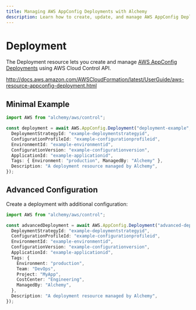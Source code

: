 ```yaml
---
title: Managing AWS AppConfig Deployments with Alchemy
description: Learn how to create, update, and manage AWS AppConfig Deployments using Alchemy Cloud Control.
---
```


# Deployment

The Deployment resource lets you create and manage [AWS AppConfig Deployments](https://docs.aws.amazon.com/appconfig/latest/userguide/) using AWS Cloud Control API.

http://docs.aws.amazon.com/AWSCloudFormation/latest/UserGuide/aws-resource-appconfig-deployment.html

## Minimal Example

```ts
import AWS from "alchemy/aws/control";

const deployment = await AWS.AppConfig.Deployment("deployment-example", {
  DeploymentStrategyId: "example-deploymentstrategyid",
  ConfigurationProfileId: "example-configurationprofileid",
  EnvironmentId: "example-environmentid",
  ConfigurationVersion: "example-configurationversion",
  ApplicationId: "example-applicationid",
  Tags: { Environment: "production", ManagedBy: "Alchemy" },
  Description: "A deployment resource managed by Alchemy",
});
```

## Advanced Configuration

Create a deployment with additional configuration:

```ts
import AWS from "alchemy/aws/control";

const advancedDeployment = await AWS.AppConfig.Deployment("advanced-deployment", {
  DeploymentStrategyId: "example-deploymentstrategyid",
  ConfigurationProfileId: "example-configurationprofileid",
  EnvironmentId: "example-environmentid",
  ConfigurationVersion: "example-configurationversion",
  ApplicationId: "example-applicationid",
  Tags: {
    Environment: "production",
    Team: "DevOps",
    Project: "MyApp",
    CostCenter: "Engineering",
    ManagedBy: "Alchemy",
  },
  Description: "A deployment resource managed by Alchemy",
});
```

